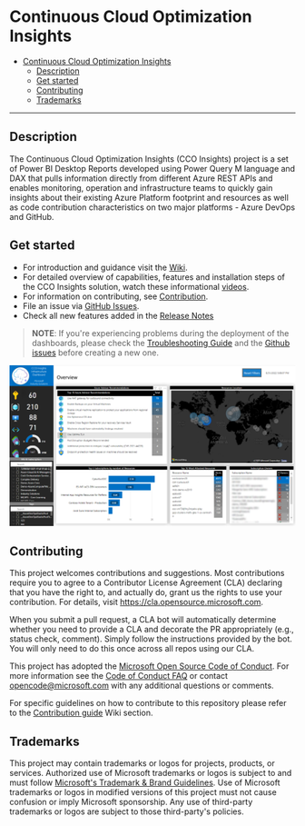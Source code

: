 
# Continuous Cloud Optimization Insights

- [Continuous Cloud Optimization Insights](#continuous-cloud-optimization-insights)
  - [Description](#description)
  - [Get started](#get-started)
  - [Contributing](#contributing)
  - [Trademarks](#trademarks)

-------------------------------
## Description

The Continuous Cloud Optimization Insights (CCO Insights) project is a set of Power BI Desktop Reports developed using Power Query M language and DAX that pulls information directly from different Azure REST APIs and enables monitoring, operation and infrastructure teams to quickly gain insights about their existing Azure Platform footprint and resources as well as code contribution characteristics on two major platforms - Azure DevOps and GitHub.

## Get started

* For introduction and guidance visit the [Wiki](https://github.com/azure/CCOInsights/wiki).
* For detailed overview of capabilities, features and installation steps of the CCO Insights solution, watch these informational [videos](https://aka.ms/ccoinsights/videos).
* For information on contributing, see [Contribution](<https://github.com/Azure/CCOInsights/wiki/Contribution%20guide>).
* File an issue via [GitHub Issues](https://github.com/azure/CCOInsights/issues/new/choose).
* Check all new features added in the [Release Notes](https://github.com/Azure/CCOInsights/wiki/Release%20Notes)


>**NOTE**: If you're experiencing problems during the deployment of the dashboards, please check the [Troubleshooting Guide](./install/TroubleshootingGuide.md) and the [Github issues](https://github.com/Azure/CCOInsights/issues?q=is%3Aissue) before creating a new one.


![OverviewImage](./install/images/OverviewImage.png)

## Contributing

This project welcomes contributions and suggestions.  Most contributions require you to agree to a Contributor License Agreement (CLA) declaring that you have the right to, and actually do, grant us the rights to use your contribution. For details, visit <https://cla.opensource.microsoft.com>.

When you submit a pull request, a CLA bot will automatically determine whether you need to provide a CLA and decorate the PR appropriately (e.g., status check, comment). Simply follow the instructions provided by the bot. You will only need to do this once across all repos using our CLA.

This project has adopted the [Microsoft Open Source Code of Conduct](https://opensource.microsoft.com/codeofconduct/).
For more information see the [Code of Conduct FAQ](https://opensource.microsoft.com/codeofconduct/faq/) or contact [opencode@microsoft.com](mailto:opencode@microsoft.com) with any additional questions or comments.

For specific guidelines on how to contribute to this repository please refer to the [Contribution guide](https://github.com/Azure/ResourceModules/wiki/Contribution%20guide) Wiki section.

## Trademarks

This project may contain trademarks or logos for projects, products, or services. Authorized use of Microsoft trademarks or logos is subject to and must follow
[Microsoft's Trademark & Brand Guidelines](https://www.microsoft.com/en-us/legal/intellectualproperty/trademarks/usage/general).
Use of Microsoft trademarks or logos in modified versions of this project must not cause confusion or imply Microsoft sponsorship.
Any use of third-party trademarks or logos are subject to those third-party's policies.